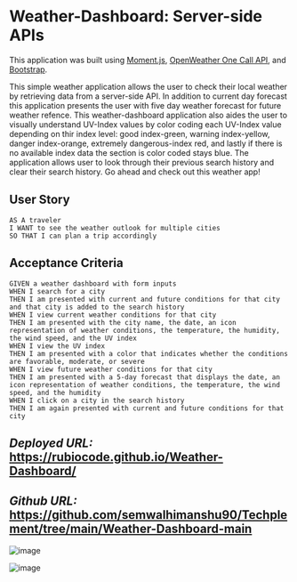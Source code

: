 # Weather-Dashboard: Server-side APIs
This application was built using [Moment.js](https://momentjs.com/), [OpenWeather One Call API](https://openweathermap.org/api/one-call-api), and [Bootstrap](https://getbootstrap.com/docs/5.0/getting-started/introduction/).


This simple weather application allows the user to check their local weather by retrieving data from a server-side API. In addition to current day forecast this application presents the user with five day weather forecast for future weather refence. This weather-dashboard application also aides the user to visually understand UV-Index values by color coding each UV-Index value depending on thir index level: good index-green, warning index-yellow, danger index-orange, extremely dangerous-index red, and lastly if there is no available index data the section is color coded stays blue. The application allows user to look through their previous search history and clear their search history.
Go ahead and check out this weather app! 

## User Story

```
AS A traveler
I WANT to see the weather outlook for multiple cities
SO THAT I can plan a trip accordingly
```

## Acceptance Criteria

```
GIVEN a weather dashboard with form inputs
WHEN I search for a city
THEN I am presented with current and future conditions for that city and that city is added to the search history
WHEN I view current weather conditions for that city
THEN I am presented with the city name, the date, an icon representation of weather conditions, the temperature, the humidity, the wind speed, and the UV index
WHEN I view the UV index
THEN I am presented with a color that indicates whether the conditions are favorable, moderate, or severe
WHEN I view future weather conditions for that city
THEN I am presented with a 5-day forecast that displays the date, an icon representation of weather conditions, the temperature, the wind speed, and the humidity
WHEN I click on a city in the search history
THEN I am again presented with current and future conditions for that city
```


## _Deployed URL:_ https://rubiocode.github.io/Weather-Dashboard/

## _Github URL:_ https://github.com/semwalhimanshu90/Techplement/tree/main/Weather-Dashboard-main


![image](https://user-images.githubusercontent.com/78938193/120252589-d22cae00-c239-11eb-95bb-3e4d1bb24b94.png)

![image](https://user-images.githubusercontent.com/78938193/120252611-dfe23380-c239-11eb-9ec7-19732d622d4e.png)
